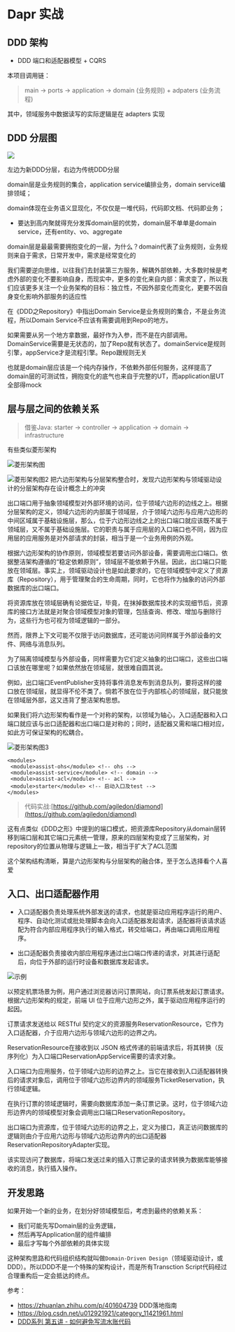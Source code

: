 # Dapr 实战
## DDD 架构

- DDD 端口和适配器模型 + CQRS 

本项目调用链：
> main -> ports -> application -> domain (业务规则) +  adpaters (业务流程)

其中，领域服务中数据读写的实际逻辑是在 adapters 实现

## DDD 分层图
![](https://pic3.zhimg.com/80/v2-7b9f668218cee34d21d5a6a966e46602_1440w.jpg)

左边为新DDD分层，右边为传统DDD分层

domain层是业务规则的集合，application service编排业务，domain service编排领域；

domain体现在业务语义显现化，不仅仅是一堆代码，代码即文档、代码即业务；

- 要达到高内聚就得充分发挥domain层的优势，domain层不单单是domain service，还有entity、vo、aggregate

domain层是最最需要拥抱变化的一层，为什么？domain代表了业务规则，业务规则来自于需求，日常开发中，需求是经常变化的

我们需要逆向思维，以往我们去封装第三方服务，解耦外部依赖，大多数时候是考虑外部的变化不要影响自身，而现实中，更多的变化来自内部：需求变了，所以我们应该更多关注一个业务架构的目标：独立性，不因外部变化而变化，更要不因自身变化影响外部服务的适应性

在《DDD之Repository》中指出Domain Service是业务规则的集合，不是业务流程，所以Domain Service不应该有需要调用到Repo的地方。

如果需要从另一个地方拿数据，最好作为入参，而不是在内部调用。DomainService需要是无状态的，加了Repo就有状态了。domainService是规则引擎，appService才是流程引擎。Repo跟规则无关

也就是domain层应该是一个纯内存操作，不依赖外部任何服务，这样提高了domain层的可测试性，拥抱变化的底气也来自于完整的UT，而application层UT全部得mock
## 层与层之间的依赖关系
>借鉴Java: starter -> controller -> application -> domain -> infrastructure

有些类似菱形架构

![菱形架构图](https://pic3.zhimg.com/80/v2-4c1692a5538ecf16779db7c4bb3979d2_1440w.jpg)

![菱形架构图2](https://pic2.zhimg.com/80/v2-7aabac19536d028a6f8cf30738bc60f1_1440w.jpg)
把六边形架构与分层架构整合时，发现六边形架构与领域驱动设计的分层架构存在设计概念上的冲突

出口端口用于抽象领域模型对外部环境的访问，位于领域六边形的边线之上。根据分层架构的定义，领域六边形的内部属于领域层，介于领域六边形与应用六边形的中间区域属于基础设施层，那么，位于六边形边线之上的出口端口就应该既不属于领域层，又不属于基础设施层。它的职责与属于应用层的入口端口也不同，因为应用层的应用服务是对外部请求的封装，相当于是一个业务用例的外观。

根据六边形架构的协作原则，领域模型若要访问外部设备，需要调用出口端口。依据整洁架构遵循的“稳定依赖原则”，领域层不能依赖于外层。因此，出口端口只能放在领域层。事实上，领域驱动设计也是如此要求的，它在领域模型中定义了资源库（Repository），用于管理聚合的生命周期，同时，它也将作为抽象的访问外部数据库的出口端口。

将资源库放在领域层确有论据佐证，毕竟，在抹掉数据库技术的实现细节后，资源库的接口方法就是对聚合领域模型对象的管理，包括查询、修改、增加与删除行为，这些行为也可视为领域逻辑的一部分。

然而，限界上下文可能不仅限于访问数据库，还可能访问同样属于外部设备的文件、网络与消息队列。

为了隔离领域模型与外部设备，同样需要为它们定义抽象的出口端口，这些出口端口该放在哪里呢？如果依然放在领域层，就很难自圆其说。

例如，出口端口EventPublisher支持将事件消息发布到消息队列，要将这样的接口放在领域层，就显得不伦不类了。倘若不放在位于内部核心的领域层，就只能放在领域层外部，这又违背了整洁架构思想。

如果我们将六边形架构看作是一个对称的架构，以领域为轴心，入口适配器和入口端口就应该与出口适配器和出口端口是对称的；同时，适配器又需和端口相对应，如此方可保证架构的松耦合。

![菱形架构图3](https://pic4.zhimg.com/80/v2-27dc8f6623871478b801a999c5c1f927_1440w.jpg)
```shell
<modules>
 <module>assist-ohs</module> <!-- ohs -->
 <module>assist-service</module> <!-- domain -->
 <module>assist-acl</module> <!-- acl -->
 <module>starter</module> <!-- 启动入口及test -->
</modules>
```
> 代码实战:[https://github.com/agiledon/diamond](https://github.com/agiledon/diamond)

这有点类似《DDD之形》中提到的端口模式，把资源库Repository从domain层转移到端口层和其它端口元素统一管理，原来的四层架构变成了三层架构，对repository的位置从物理与逻辑上一致，相当于扩大了ACL范围

这个架构结构清晰，算是六边形架构与分层架构的融合体，至于怎么选择看个人喜爱
## 入口、出口适配器作用
- 入口适配器负责处理系统外部发送的请求，也就是驱动应用程序运行的用户、程序、自动化测试或批处理脚本会向入口适配器发起请求，适配器将该请求适配为符合内部应用程序执行的输入格式，转交给端口，再由端口调用应用程序。

- 出口适配器负责接收内部应用程序通过出口端口传递的请求，对其进行适配后，向位于外部的运行时设备和数据库发起请求。

![示例](https://img-blog.csdnimg.cn/img_convert/4aeaa7ba2bb515771a24118f9b6655b7.png)

以预定机票场景为例，用户通过浏览器访问订票网站，向订票系统发起订票请求。根据六边形架构的规定，前端 UI 位于应用六边形之外，属于驱动应用程序运行的起因。

订票请求发送给以 RESTful 契约定义的资源服务ReservationResource，它作为入口适配器，介于应用六边形与领域六边形的边界之内。

ReservationResource在接收到以 JSON 格式传递的前端请求后，将其转换（反序列化）为入口端口ReservationAppService需要的请求对象。

入口端口为应用服务，位于领域六边形的边界之上。当它在接收到入口适配器转换后的请求对象后，调用位于领域六边形边界内的领域服务TicketReservation，执行领域逻辑。

在执行订票的领域逻辑时，需要向数据库添加一条订票记录。这时，位于领域六边形边界内的领域模型对象会调用出口端口ReservationRepository。

出口端口为资源库，位于领域六边形的边界之上，定义为接口，真正访问数据库的逻辑则由介于应用六边形与领域六边形边界内的出口适配器ReservationRepositoryAdapter实现。

该实现访问了数据库，将端口发送过来的插入订票记录的请求转换为数据库能够接收的消息，执行插入操作。



## 开发思路
如果开始一个新的业务，在划分好领域模型后，考虑到最终的依赖关系：
- 我们可能先写Domain层的业务逻辑，
- 然后再写Application层的组件编排
- 最后才写每个外部依赖的具体实现
  
这种架构思路和代码组织结构就叫做`Domain-Driven Design`（领域驱动设计，或DDD）。所以DDD不是一个特殊的架构设计，而是所有Transction Script代码经过合理重构后一定会抵达的终点。


参考：
- https://zhuanlan.zhihu.com/p/401604739 DDD落地指南
- https://blog.csdn.net/u012921921/category_11421961.html
- [DDD系列 第五讲 - 如何避免写流水账代码](https://mp.weixin.qq.com/s/1rdnkROdcNw5ro4ct99SqQ)
